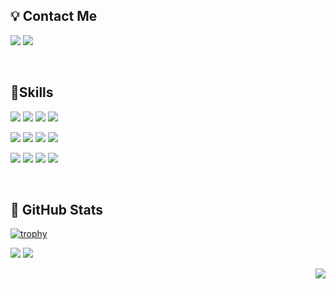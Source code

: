 ## 💡 Contact Me

<a href="https://k2eo.tistory.com/" target="_blank"><img src="https://img.shields.io/badge/BLOG-abffec?style=flat&logo=Tistory&logoColor=black"/></a>
<a href="mailto:eksql0645@gmail.com"><img src="https://img.shields.io/badge/eksql0645@gmail.com-fff6a8?style=flat&logo=Gmail&logoColor=Red&link=eksql0645@gmail.com"/></a>

<br>

## 💪Skills

<img src="https://img.shields.io/badge/javascript-F7DF1E?style=flat&logo=javascript&logoColor=white"/> <img src="https://img.shields.io/badge/Python-3776AB?style=flat&logo=Python&logoColor=white"/> <img src="https://img.shields.io/badge/Node.js-339933?style=flat&logo=Node.js&logoColor=white"/> <img src="https://img.shields.io/badge/Express-000000?style=flat&logo=Express&logoColor=white"/> 

<img src="https://img.shields.io/badge/MySQL-4479A1?style=flat&logo=MySQL&logoColor=white"/> <img src="https://img.shields.io/badge/MongoDB-47A248?style=flat&logo=MongoDB&logoColor=white"/> <img src="https://img.shields.io/badge/Jest-C21325?style=flat&logo=Jest&logoColor=white"/> <img src="https://img.shields.io/badge/Swagger-85EA2D?style=flat&logo=Swagger&logoColor=white"/> 

<img src="https://img.shields.io/badge/vsCode-blue?style=flat&logo=visualstudiocode&logoColor=white" /> <img src="https://img.shields.io/badge/gitHub-181717?style=flat&logo=github&logoColor=white"/> <img src="https://img.shields.io/badge/Postman-FF6c37?style=flat&logo=Postman&logoColor=white"/> <img src="https://img.shields.io/badge/notion-000000?style=flat&logo=notion&logoColor=white"/>

<br>

## 📜 GitHub Stats
[![trophy](https://github-profile-trophy.vercel.app/?username=eksql0645)](https://github.com/ryo-ma/github-profile-trophy)

<span><img src="https://github-readme-stats.vercel.app/api?username=eksql0645&show_icons=true&theme=buefy" /></span>
<span><img src="https://github-readme-stats.vercel.app/api/top-langs/?username=eksql0645&layout=compact"/></span> <p align="right"><a href="https://hits.seeyoufarm.com"><img src="https://hits.seeyoufarm.com/api/count/incr/badge.svg?url=https%3A%2F%2Fgithub.com%2Feksql0645%2Fhit-counter&count_bg=%23B8DDFF&title_bg=%23FFBAD7&icon=&icon_color=%23CFCFCF&title=hits&edge_flat=false"/></a></p>
